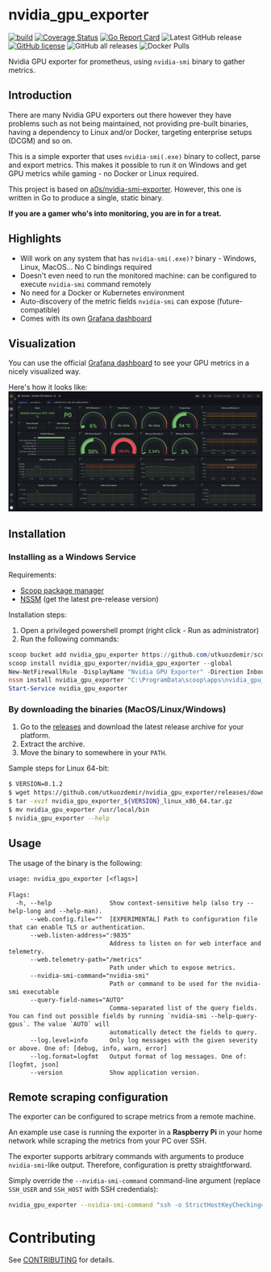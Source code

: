 # nvidia_gpu_exporter

[![build](https://github.com/utkuozdemir/nvidia_gpu_exporter/actions/workflows/build.yml/badge.svg)](https://github.com/utkuozdemir/nvidia_gpu_exporter/actions/workflows/build.yml)
[![Coverage Status](https://coveralls.io/repos/github/utkuozdemir/nvidia_gpu_exporter/badge.svg?branch=master)](https://coveralls.io/github/utkuozdemir/nvidia_gpu_exporter?branch=master)
[![Go Report Card](https://goreportcard.com/badge/github.com/utkuozdemir/nvidia_gpu_exporter?kill_cache=1)](https://goreportcard.com/report/github.com/utkuozdemir/nvidia_gpu_exporter)
![Latest GitHub release](https://img.shields.io/github/release/utkuozdemir/nvidia_gpu_exporter.svg)
[![GitHub license](https://img.shields.io/github/license/utkuozdemir/nvidia_gpu_exporter)](https://github.com/utkuozdemir/nvidia_gpu_exporter/blob/master/LICENSE)
![GitHub all releases](https://img.shields.io/github/downloads/utkuozdemir/nvidia_gpu_exporter/total)
![Docker Pulls](https://img.shields.io/docker/pulls/utkuozdemir/nvidia_gpu_exporter)

Nvidia GPU exporter for prometheus, using `nvidia-smi` binary to gather metrics.

## Introduction

There are many Nvidia GPU exporters out there however they have problems such as not being maintained, 
not providing pre-built binaries, having a dependency to Linux and/or Docker, 
targeting enterprise setups (DCGM) and so on.

This is a simple exporter that uses `nvidia-smi(.exe)` binary to collect, parse and export metrics.
This makes it possible to run it on Windows and get GPU metrics while gaming - no Docker or Linux required.

This project is based on [a0s/nvidia-smi-exporter](https://github.com/a0s/nvidia-smi-exporter).
However, this one is written in Go to produce a single, static binary.

**If you are a gamer who's into monitoring, you are in for a treat.**

## Highlights

- Will work on any system that has `nvidia-smi(.exe)?` binary - Windows, Linux, MacOS... No C bindings required
- Doesn't even need to run the monitored machine: can be configured to execute `nvidia-smi` command remotely
- No need for a Docker or Kubernetes environment
- Auto-discovery of the metric fields `nvidia-smi` can expose (future-compatible)
- Comes with its own [Grafana dashboard](https://grafana.com/grafana/dashboards/14574)

## Visualization

You can use the official [Grafana dashboard](https://grafana.com/grafana/dashboards/14574)
to see your GPU metrics in a nicely visualized way.

Here's how it looks like:
![Grafana dashboard](https://raw.githubusercontent.com/utkuozdemir/nvidia_gpu_exporter/master/grafana/dashboard.png)


## Installation

### Installing as a Windows Service

Requirements:
- [Scoop package manager](https://scoop.sh)
- [NSSM](https://nssm.cc/download) (get the latest pre-release version)

Installation steps:
1. Open a privileged powershell prompt (right click - Run as administrator)
2. Run the following commands:

```powershell
scoop bucket add nvidia_gpu_exporter https://github.com/utkuozdemir/scoop_nvidia_gpu_exporter.git
scoop install nvidia_gpu_exporter/nvidia_gpu_exporter --global
New-NetFirewallRule -DisplayName "Nvidia GPU Exporter" -Direction Inbound -Action Allow -Protocol TCP -LocalPort 9835
nssm install nvidia_gpu_exporter "C:\ProgramData\scoop\apps\nvidia_gpu_exporter\current\nvidia_gpu_exporter.exe"
Start-Service nvidia_gpu_exporter
```

### By downloading the binaries (MacOS/Linux/Windows)

1. Go to the [releases](https://github.com/utkuozdemir/nvidia_gpu_exporter/releases) and download
   the latest release archive for your platform.
2. Extract the archive.
3. Move the binary to somewhere in your `PATH`.

Sample steps for Linux 64-bit:
```bash
$ VERSION=0.1.2
$ wget https://github.com/utkuozdemir/nvidia_gpu_exporter/releases/download/v${VERSION}/nvidia_gpu_exporter_${VERSION}_linux_x86_64.tar.gz
$ tar -xvzf nvidia_gpu_exporter_${VERSION}_linux_x86_64.tar.gz
$ mv nvidia_gpu_exporter /usr/local/bin
$ nvidia_gpu_exporter --help
```

## Usage

The usage of the binary is the following:

```
usage: nvidia_gpu_exporter [<flags>]

Flags:
  -h, --help                Show context-sensitive help (also try --help-long and --help-man).
      --web.config.file=""  [EXPERIMENTAL] Path to configuration file that can enable TLS or authentication.
      --web.listen-address=":9835"
                            Address to listen on for web interface and telemetry.
      --web.telemetry-path="/metrics"
                            Path under which to expose metrics.
      --nvidia-smi-command="nvidia-smi"
                            Path or command to be used for the nvidia-smi executable
      --query-field-names="AUTO"
                            Comma-separated list of the query fields. You can find out possible fields by running `nvidia-smi --help-query-gpus`. The value `AUTO` will
                            automatically detect the fields to query.
      --log.level=info      Only log messages with the given severity or above. One of: [debug, info, warn, error]
      --log.format=logfmt   Output format of log messages. One of: [logfmt, json]
      --version             Show application version.
```

## Remote scraping configuration

The exporter can be configured to scrape metrics from a remote machine.

An example use case is running the exporter in a **Raspberry Pi** in 
your home network while scraping the metrics from your PC over SSH.

The exporter supports arbitrary commands with arguments to produce `nvidia-smi`-like output. 
Therefore, configuration is pretty straightforward.

Simply override the `--nvidia-smi-command` command-line argument (replace `SSH_USER` and `SSH_HOST` with SSH credentials):

```bash
nvidia_gpu_exporter --nvidia-smi-command "ssh -o StrictHostKeyChecking=no -o UserKnownHostsFile=/dev/null SSH_USER@SSH_HOST nvidia-smi"
```

# Contributing

See [CONTRIBUTING](CONTRIBUTING.md) for details.
